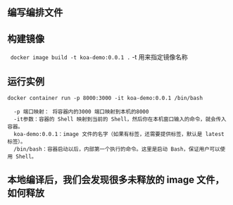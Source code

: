 
## 编写编排文件

## 构建镜像

` docker image build -t koa-demo:0.0.1 .` 
-t 用来指定镜像名称

## 运行实例

`docker container run -p 8000:3000 -it koa-demo:0.0.1 /bin/bash`


```
  -p 端口映射： 将容器内的3000 端口映射到本机的8000
  -it参数：容器的 Shell 映射到当前的 Shell，然后你在本机窗口输入的命令，就会传入容器。
  koa-demo:0.0.1：image 文件的名字（如果有标签，还需要提供标签，默认是 latest 标签）。
  /bin/bash：容器启动以后，内部第一个执行的命令。这里是启动 Bash，保证用户可以使用 Shell。
```

## 本地编译后，我们会发现很多未释放的 image 文件，如何释放
  
